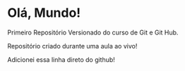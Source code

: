 # Olá, Mundo!
 Primeiro Repositório Versionado do curso de Git e Git Hub.

 Repositório criado durante uma aula ao vivo!

 Adicionei essa linha direto do github!

